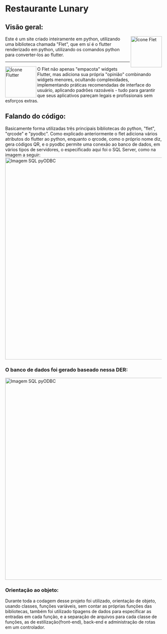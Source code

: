 <div>
<h1>Restaurante Lunary</h1>
<h2>Visão geral:</h2>
<img src="https://flet.dev/img/logo.svg" min-width="400px" max-width="20px" width="100px" align="right" alt="Ícone Flet">
Este é um site criado inteiramente em python, utilizando uma biblioteca chamada "Flet", que em sí é o flutter renderizado em python, utilizando os comandos python para converter-los ao flutter.
</div>


---


<div>
<img src="https://cdn-images-1.medium.com/max/1200/1*5-aoK8IBmXve5whBQM90GA.png" min-width="400px" max-width="20px" width="100px" align="left" alt="Ícone Flutter">
O Flet não apenas "empacota" widgets Flutter, mas adiciona sua própria "opinião" combinando widgets menores, ocultando complexidades, implementando práticas recomendadas de interface do usuário, aplicando padrões razoáveis - tudo para garantir que seus aplicativos pareçam legais e profissionais sem esforços extras.
</div>
<h2>Falando do código:</h2>
Basicamente forma utilizadas três principais bibliotecas do python, "flet", "qrcode" e "pyodbc". Como explicado anteriormente o flet adiciona vários atributos do flutter ao python, enquanto o qrcode, como o próprio nome diz, gera códigos QR, e o pyodbc permite uma conexão ao banco de dados, em vários tipos de servidores, o especificado aqui foi o SQL Server, como na imagem a seguir:

<img src="https://user-images.githubusercontent.com/83516034/193318851-cf62ab67-c166-41b9-9fa4-6aa5df39db88.PNG" min-width="400px" max-width="20px" width="650px" align="center" alt="Imagem SQL pyODBC">

<h3>O banco de dados foi gerado baseado nessa DER:</h3>
<img src="https://user-images.githubusercontent.com/83516034/193366754-03b20de1-2653-4e07-97fb-0c0fae0cac02.png" min-width="400px" max-width="20px" width="650px" align="center" alt="Imagem SQL pyODBC">
<h3>Orientação ao objeto:</h3>
Durante toda a codagem desse projeto foi utilizado, orientação de objeto, usando classes, funções variáveis, sem contar as próprias funções das bibliotecas, também foi utilizado tipagens de dados para específicar as entradas em cada função, e a separação de arquivos para cada classe de funções, as de estilização(front-end), back-end e administração de rotas em um controlador.
